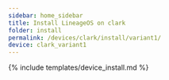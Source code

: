 ```yaml
---
sidebar: home_sidebar
title: Install LineageOS on clark
folder: install
permalink: /devices/clark/install/variant1/
device: clark_variant1
---
```

{% include templates/device_install.md %}
